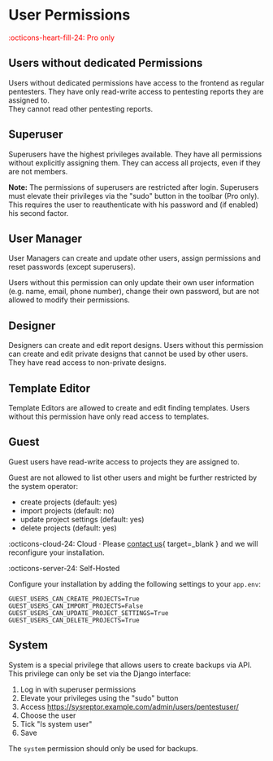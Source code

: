 # User Permissions
<span style="color:red;">:octicons-heart-fill-24: Pro only</span>

## Users without dedicated Permissions
Users without dedicated permissions have access to the frontend as regular pentesters. 
They have only read-write access to pentesting reports they are assigned to.  
They cannot read other pentesting reports.

## Superuser
Superusers have the highest privileges available.
They have all permissions without explicitly assigning them. They can access all projects, even if they are not members.

**Note:** The permissions of superusers are restricted after login. Superusers must elevate their privileges via the "sudo" button in the toolbar (Pro only). This requires the user to reauthenticate with his password and (if enabled) his second factor.

## User Manager
User Managers can create and update other users, assign permissions and reset passwords (except superusers).

Users without this permission can only update their own user information (e.g. name, email, phone number), change their own password, but are not allowed to modify their permissions.

## Designer
Designers can create and edit report designs. Users without this permission can create and edit private designs that cannot be used by other users. They have read access to non-private designs.

## Template Editor
Template Editors are allowed to create and edit finding templates.
Users without this permission have only read access to templates.

## Guest
Guest users have read-write access to projects they are assigned to.

Guest are not allowed to list other users and might be further restricted by the system operator:

* create projects (default: yes)
* import projects (default: no)
* update project settings (default: yes)
* delete projects (default: yes)

:octicons-cloud-24: Cloud · Please [contact us](../contact-us.md){ target=_blank } and we will reconfigure your installation.

:octicons-server-24: Self-Hosted

Configure your installation by adding the following settings to your `app.env`:
```
GUEST_USERS_CAN_CREATE_PROJECTS=True
GUEST_USERS_CAN_IMPORT_PROJECTS=False
GUEST_USERS_CAN_UPDATE_PROJECT_SETTINGS=True
GUEST_USERS_CAN_DELETE_PROJECTS=True
```

## System
System is a special privilege that allows users to create backups via API. This privilege can only be set via the Django interface:

1. Log in with superuser permissions
2. Elevate your privileges using the "sudo" button
3. Access https://sysreptor.example.com/admin/users/pentestuser/
4. Choose the user
5. Tick "Is system user"
6. Save

The `system` permission should only be used for backups.
